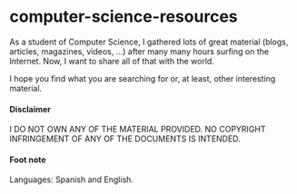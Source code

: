 computer-science-resources
==========================

As a student of Computer Science, I gathered lots of great material (blogs, articles, magazines, videos, ...) after many many hours surfing on the Internet. Now, I want to share all of that with the world.

I hope you find what you are searching for or, at least, other interesting material.

#### Disclaimer

I DO NOT OWN ANY OF THE MATERIAL PROVIDED.
NO COPYRIGHT INFRINGEMENT OF ANY OF THE DOCUMENTS IS INTENDED.

#### Foot note

Languages: Spanish and English.
